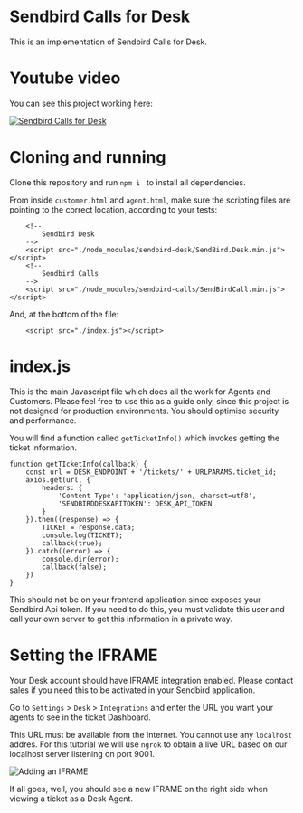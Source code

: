 # Sendbird Calls for Desk
This is an implementation of Sendbird Calls for Desk.

# Youtube video
You can see this project working here:

[![Sendbird Calls for Desk](https://img.youtube.com/vi/mspQI4EMfOo/0.jpg)](https://www.youtube.com/watch?v=mspQI4EMfOo)

# Cloning and running
Clone this repository and run ```npm i ``` to install all dependencies.

From inside ```customer.html``` and ```agent.html```, make sure the scripting files are pointing to the correct location, according to your tests:

```
    <!--
        Sendbird Desk
    -->
    <script src="./node_modules/sendbird-desk/SendBird.Desk.min.js"></script>
    <!--
        Sendbird Calls
    -->
    <script src="./node_modules/sendbird-calls/SendBirdCall.min.js"></script>
```
And, at the bottom of the file:

```
    <script src="./index.js"></script>
```

# index.js
This is the main Javascript file which does all the work for Agents and Customers.
Please feel free to use this as a guide only, since this project is not designed for production environments. You should optimise security and performance.

You will find a function called ```getTicketInfo()``` which invokes getting the ticket information. 

```
function getTIcketInfo(callback) {
    const url = DESK_ENDPOINT + '/tickets/' + URLPARAMS.ticket_id;
    axios.get(url, {
        headers: {
            'Content-Type': 'application/json, charset=utf8',
            'SENDBIRDDESKAPITOKEN': DESK_API_TOKEN
        }
    }).then((response) => {
        TICKET = response.data;
        console.log(TICKET);
        callback(true);
    }).catch((error) => {
        console.dir(error);
        callback(false);
    })
}
```

This should not be on your frontend application since exposes your Sendbird Api token. 
If you need to do this, you must validate this user and call your own server to get this information in a private way.


# Setting the IFRAME
Your Desk account should have IFRAME integration enabled. Please contact sales if you need this to be activated in your Sendbird application. 

Go to ```Settings``` > ```Desk``` > ```Integrations``` and enter the URL you want your agents to see in the ticket Dashboard.

This URL must be available from the Internet. You cannot use any ```localhost``` addres. For this tutorial we will use ```ngrok``` to obtain a live URL based on our localhost server listening on port 9001.

![Adding an IFRAME](https://github.com/warodri-sendbird/desk-iframe-calls/blob/8c216eed77423a56b3dc7689b869fe058b1f73b4/iframe.png)

If all goes, well, you should see a new IFRAME on the right side when viewing a ticket as a Desk Agent.





